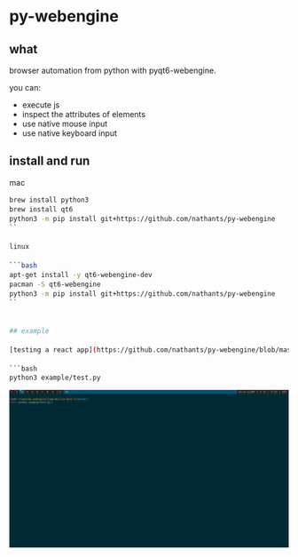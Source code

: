 # py-webengine

## what

browser automation from python with pyqt6-webengine.

you can:
- execute js
- inspect the attributes of elements
- use native mouse input
- use native keyboard input

## install and run

mac

```bash
brew install python3
brew install qt6
python3 -m pip install git+https://github.com/nathants/py-webengine
``

linux

```bash
apt-get install -y qt6-webengine-dev
pacman -S qt6-webengine
python3 -m pip install git+https://github.com/nathants/py-webengine
``


## example

[testing a react app](https://github.com/nathants/py-webengine/blob/master/example/)

```bash
python3 example/test.py
```

![](https://github.com/nathants/py-webengine/raw/master/demo.gif)

